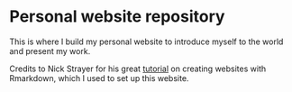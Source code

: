 # Personal website repository

This is where I build my personal website to introduce myself to the world and present my work.

Credits to Nick Strayer for his great [tutorial](http://nickstrayer.me/RMarkdown_Sites_tutorial/) on creating websites with Rmarkdown, which I used to set up this website.
